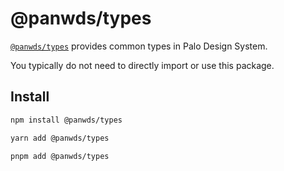 # @panwds/types

[`@panwds/types`][@panwds/types] provides common types in Palo Design System.

You typically do not need to directly import or use this package.

## Install

```sh
npm install @panwds/types

yarn add @panwds/types

pnpm add @panwds/types
```

[@panwds/types]: https://code.pan.run/central-ux/panwds/-/tree/main/pkgs/types

